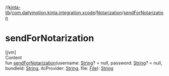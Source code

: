 //[kinta-lib](../../../index.md)/[com.dailymotion.kinta.integration.xcode](../index.md)/[Notarization](index.md)/[sendForNotarization](send-for-notarization.md)



# sendForNotarization  
[jvm]  
Content  
fun [sendForNotarization](send-for-notarization.md)(username: [String](https://kotlinlang.org/api/latest/jvm/stdlib/kotlin/-string/index.html)? = null, password: [String](https://kotlinlang.org/api/latest/jvm/stdlib/kotlin/-string/index.html)? = null, bundleId: [String](https://kotlinlang.org/api/latest/jvm/stdlib/kotlin/-string/index.html), itcProvider: [String](https://kotlinlang.org/api/latest/jvm/stdlib/kotlin/-string/index.html), file: [File](https://docs.oracle.com/javase/8/docs/api/java/io/File.html)): [String](https://kotlinlang.org/api/latest/jvm/stdlib/kotlin/-string/index.html)  



